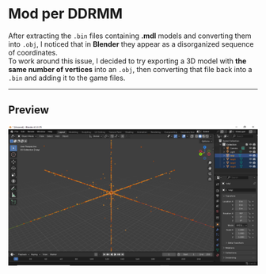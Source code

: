 # Mod per DDRMM

After extracting the `.bin` files containing **.mdl** models and converting them into `.obj`, I noticed that in **Blender** they appear as a disorganized sequence of coordinates.  
To work around this issue, I decided to try exporting a 3D model with **the same number of vertices** into an `.obj`, then converting that file back into a `.bin` and adding it to the game files.

---

## Preview

![Luigi Preview](https://github.com/unity28/DanceDanceRevolution-repo/blob/main/screenshot.png)


